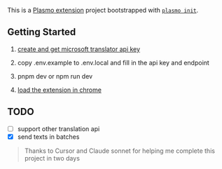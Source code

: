 
This is a [Plasmo extension](https://docs.plasmo.com/) project bootstrapped with [`plasmo init`](https://www.npmjs.com/package/plasmo).

## Getting Started
1. [create and get microsoft translator api key](https://portal.azure.com/#view/Microsoft_Azure_Marketplace/GalleryItemDetailsBladeNopdl/id/Microsoft.CognitiveServicesTextTranslation/selectionMode~/false/resourceGroupId//resourceGroupLocation//dontDiscardJourney~/false/selectedMenuId/home/launchingContext~/%7B%22galleryItemId%22%3A%22Microsoft.CognitiveServicesTextTranslation%22%2C%22source%22%3A%5B%22GalleryFeaturedMenuItemPart%22%2C%22VirtualizedTileDetails%22%5D%2C%22menuItemId%22%3A%22home%22%2C%22subMenuItemId%22%3A%22Search%20results%22%2C%22telemetryId%22%3A%229efe9665-d7de-41f4-8a20-cf9f8220c6fa%22%7D/searchTelemetryId/4bdb3ba1-35b3-4b0d-a375-7db2291e507b)


2. copy .env.example to .env.local and fill in the api key and endpoint
3. pnpm dev or npm run dev
4. [load the extension in chrome](https://docs.plasmo.com/framework#loading-the-extension-in-chrome)

## TODO
- [ ] support other translation api
- [x] send texts in batches

> Thanks to Cursor and Claude sonnet for helping me complete this project in two days